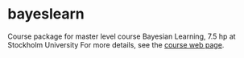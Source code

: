 # bayeslearn
Course package for master level course Bayesian Learning, 7.5 hp at Stockholm University
For more details, see the [course web page](https://github.com/mattiasvillani/BayesLearnCourse).
